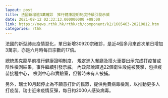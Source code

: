 ```yaml
---
layout: post
title: 法國新增逾3萬確診　推行健康證明制度持續引發示威
date: 2021-08-12 02:33:13.000000000 +08:00
link: https://news.rthk.hk/rthk/ch/component/k2/1605463-20210812.htm
categories: rthk
---
```


法國的新型肺炎疫情惡化，單日新增30920宗確診，是近4個多月來首次單日增加3萬宗，亦是六月時每日宗數的17倍。

總統馬克龍早前推行健康證明制度， 規定進入餐廳及搭火車要出示完成打疫苗或陰性檢測結果，事件繼續引發示威。 內政部說超過22個衛生設施被襲擊，包括疫苗接種中心， 檢測中心和實驗室，但暫時未有人被捕。 

另外，瑞士10月起停止為不願意打針的民眾，提供免費病毒檢測，以推動更多人打疫苗。瑞士近來疫情反彈，每日約2000人感染病毒。
